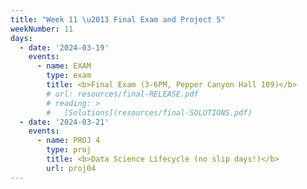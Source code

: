 ```yaml
---
title: "Week 11 \u2013 Final Exam and Project 5"
weekNumber: 11
days:
  - date: '2024-03-19'
    events:
      - name: EXAM
        type: exam
        title: <b>Final Exam (3-6PM, Pepper Canyon Hall 109)</b>
        # url: resources/final-RELEASE.pdf
        # reading: >
        #   [Solutions](resources/final-SOLUTIONS.pdf)
  - date: '2024-03-21'
    events:
      - name: PROJ 4
        type: proj
        title: <b>Data Science Lifecycle (no slip days!)</b>
        url: proj04
---
```

